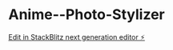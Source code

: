# Anime--Photo-Stylizer

[Edit in StackBlitz next generation editor ⚡️](https://stackblitz.com/~/github.com/lizhengwei1992/Anime--Photo-Stylizer)